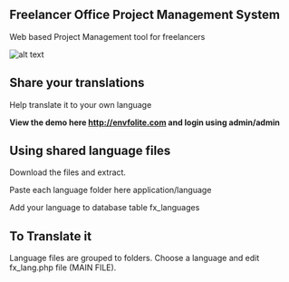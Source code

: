 Freelancer Office Project Management System
--------------------

Web based Project Management tool for freelancers

![alt text](https://image-cc.s3.envato.com/files/140916319/_item_preview_1.7.2.png "Freelancer Office Project Manager")

Share your translations
--------------------
Help translate it to your own language

**View the demo here http://envfolite.com and login using admin/admin**

Using shared language files
--------------------
Download the files and extract.

Paste each language folder here application/language

Add your language to database table fx_languages

To Translate it
--------------------
Language files are grouped to folders. 
Choose a language and edit fx_lang.php file (MAIN FILE).
